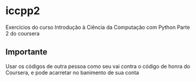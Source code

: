 # iccpp2
Exercícios do curso Introdução à Ciência da Computação com Python Parte 2 do coursera

## Importante
Usar os códigos de outra pessoa como seu vai contra o código de honra do Coursera, e pode acarretar no banimento de sua conta
